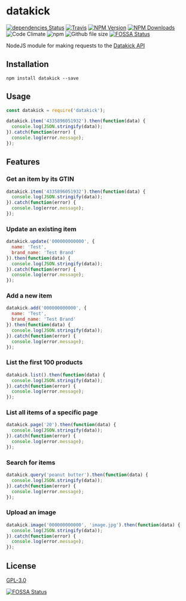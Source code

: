 # datakick

[![dependencies Status](https://david-dm.org/ent8r/datakick/status.svg)](https://david-dm.org/ent8r/datakick) [![Travis](https://travis-ci.org/ENT8R/datakick.svg?branch=master)](https://travis-ci.org/ENT8R/datakick) [![NPM Version](http://img.shields.io/npm/v/datakick.svg)](https://www.npmjs.org/package/datakick) [![NPM Downloads](https://img.shields.io/npm/dt/datakick.svg)](https://www.npmjs.org/package/datakick) ![Code Climate](https://img.shields.io/codeclimate/maintainability-percentage/ENT8R/datakick.svg) ![npm](https://img.shields.io/npm/l/datakick.svg)
![Github file size](https://img.shields.io/github/size/ENT8R/datakick/index.min.js.svg)
[![FOSSA Status](https://app.fossa.io/api/projects/git%2Bgithub.com%2FENT8R%2Fdatakick.svg?type=shield)](https://app.fossa.io/projects/git%2Bgithub.com%2FENT8R%2Fdatakick?ref=badge_shield)


NodeJS module for making requests to the [Datakick API](https://www.datakick.org/api)

## Installation

```
npm install datakick --save
```

## Usage

```javascript
const datakick = require('datakick');

datakick.item('4335896051932').then(function(data) {
  console.log(JSON.stringify(data));
}).catch(function(error) {
  console.log(error.message);
});
```

## Features

### Get an item by its GTIN

```javascript
datakick.item('4335896051932').then(function(data) {
  console.log(JSON.stringify(data));
}).catch(function(error) {
  console.log(error.message);
});
```

### Update an existing item

```javascript
datakick.update('000000000000', {
  name: 'Test',
  brand_name: 'Test Brand'
}).then(function(data) {
  console.log(JSON.stringify(data));
}).catch(function(error) {
  console.log(error.message);
});
```

### Add a new item

```javascript
datakick.add('000000000000', {
  name: 'Test',
  brand_name: 'Test Brand'
}).then(function(data) {
  console.log(JSON.stringify(data));
}).catch(function(error) {
  console.log(error.message);
});
```

### List the first 100 products

```javascript
datakick.list().then(function(data) {
  console.log(JSON.stringify(data));
}).catch(function(error) {
  console.log(error.message);
});
```

### List all items of a specific page

```javascript
datakick.page('20').then(function(data) {
  console.log(JSON.stringify(data));
}).catch(function(error) {
  console.log(error.message);
});
```

### Search for items

```javascript
datakick.query('peanut butter').then(function(data) {
  console.log(JSON.stringify(data));
}).catch(function(error) {
  console.log(error.message);
});
```

### Upload an image

```javascript
datakick.image('000000000000', 'image.jpg').then(function(data) {
  console.log(JSON.stringify(data));
}).catch(function(error) {
  console.log(error.message);
});
```

## License

[GPL-3.0](https://github.com/ENT8R/datakick/blob/master/LICENSE)


[![FOSSA Status](https://app.fossa.io/api/projects/git%2Bgithub.com%2FENT8R%2Fdatakick.svg?type=large)](https://app.fossa.io/projects/git%2Bgithub.com%2FENT8R%2Fdatakick?ref=badge_large)